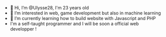 - 👋 Hi, I’m @Ulysse28, I'm 23 years old
- 👀 I’m interested in web, game development but also in machine learning 
- 🌱 I’m currently learning how to build website with Javascript and PHP
- I'm a self-taught programmer and I will be soon a official web developper !




<!---
Ulysse28/Ulysse28 is a ✨ special ✨ repository because its `README.md` (this file) appears on your GitHub profile.
You can click the Preview link to take a look at your changes.
--->
